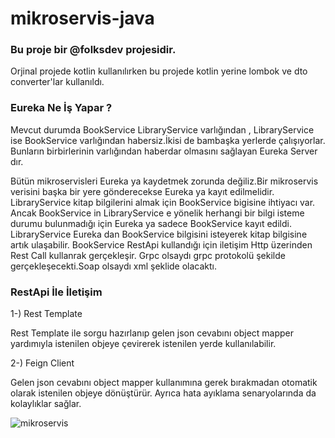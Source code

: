 # mikroservis-java

### Bu proje bir @folksdev projesidir. 

 Orjinal projede kotlin kullanılırken bu projede kotlin yerine lombok ve dto converter'lar kullanıldı.
 
 
 ### Eureka Ne İş Yapar ?
 Mevcut durumda BookService LibraryService varlığından , LibraryService ise BookService varlığından habersiz.İkisi de bambaşka yerlerde çalışıyorlar.
 Bunların birbirlerinin varlığından haberdar olmasını sağlayan Eureka Server dır.
 
 Bütün mikroservisleri Eureka ya kaydetmek zorunda değiliz.Bir mikroservis verisini başka bir yere gönderecekse Eureka ya kayıt edilmelidir.
 LibraryService kitap bilgilerini almak için BookService bigisine ihtiyacı var. Ancak BookService in LibraryService e yönelik herhangi bir bilgi isteme durumu
 bulunmadığı için Eureka ya sadece BookService kayıt edildi. LibraryService Eureka dan BookService bilgisini isteyerek kitap bilgisine artık ulaşabilir.
 BookService RestApi kullandığı için iletişim Http üzerinden Rest Call kullanrak gerçekleşir. Grpc olsaydı grpc protokolü şekilde gerçekleşecekti.Soap olsaydı xml 
 şeklide olacaktı.
 
 ### RestApi İle İletişim
 
 1-) Rest Template
 
 Rest Template ile sorgu hazırlanıp gelen json cevabını object mapper yardımıyla istenilen objeye çevirerek istenilen yerde kullanılabilir.
 
 2-) Feign Client
 
   Gelen json cevabını object mapper kullanımına gerek bırakmadan otomatik olarak istenilen objeye dönüştürür.
  Ayrıca hata ayıklama senaryolarında da kolaylıklar sağlar.
 
 
 
 
![mikroservis](https://user-images.githubusercontent.com/101670417/196227595-ce0cb256-bc41-41a2-b111-a5212b9bac0a.jpg)

